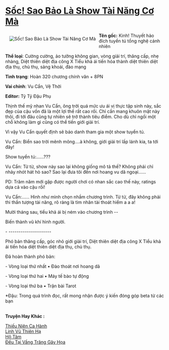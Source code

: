 <a href="https://utruyen.com/soc-sao-bao-la-show-tai-nang-co-ma/24714/" title="Sốc! Sao Bảo Là Show Tài Năng Cơ Mà"><h1>Sốc! Sao Bảo Là Show Tài Năng Cơ Mà</h1></a><div style="display:table"><img align="right" style="float: left; padding: 10px;" src="https://utruyen.com/images/story/200x260/soc-sao-bao-la-show-tai-nang-co-ma.jpg" alt="Sốc! Sao Bảo Là Show Tài Năng Cơ Mà"><b>Tên gốc:</b> Kinh! Thuyết hảo đích tuyển tú tổng nghệ cánh nhiên<p></p><b>Thể loại</b>: Cường cường, ảo tưởng không gian, vòng giải trí, thăng cấp, nhẹ nhàng, Diệt thiên diệt địa công X Tiểu khả ái tiến hóa thành diệt thiên diệt địa thụ, chủ thụ, sảng khoái, đào mạng<p></p><b>Tình trạng</b>: Hoàn 320 chương chính văn + 8PN<p></p><b>Vai chính</b>: Vu Cẩn, Vệ Thời <p></p><b>Editor:</b> Tỷ Tỷ Đậu Phụ<p></p>Thịnh thế mỹ nhan Vu Cẩn, ông trời quá mức ưu ái vị thực tập sinh này, sắc đẹp của cậu vốn đã là một lợi thế rất cao rồi. Chỉ cần mang khuôn mặt này thôi, đi tới đâu cũng tự nhiên sẽ trở thành tiêu điểm. Cho dù chỉ ngồi một chỗ không làm gì cũng có thể tiến giới giải trí.<p></p>Vì vậy Vu Cẩn quyết định sẽ báo danh tham gia một show tuyển tú.<p></p>Vu Cẩn: Biển sao trời mênh mông....à không, giới giải trí lấp lánh kia, ta tới đây!<p></p>Show tuyển tú:......???<p></p>Vu Cẩn: Từ từ, show này sao lại không giống mô tả thế? Không phải chỉ nhảy nhót hát hò sao? Sao lại đưa tôi đến nơi hoang vu dã ngoại......<p></p>PD: Trăm năm mới gặp được người chơi có nhan sắc cao thế này, ratings dựa cả vào cậu rồi!<p></p>Vu Cẩn:...... Hình như mình chọn nhầm chương trình. Từ từ, đây không phải thi thần tượng tài năng, rõ ràng là tìm nhân tài thoát hiểm a a a!<p></p>Mười tháng sau, tiểu khả ái bị ném vào chương trình --<p></p>Biến thành vũ khí hình người.<p></p>- ---------------------<p></p>Phó bản thăng cấp, góc nhỏ giới giải trí, Diệt thiên diệt địa công X Tiểu khả ái tiến hóa diệt thiên diệt địa thụ, chủ thụ.<p></p>Đã hoàn thành phó bản:<p></p>- Vòng loại thứ nhất • Đào thoát nơi hoang dã<p></p>- Vòng loại thứ hai • Máy tế bào tự động<p></p>- Vòng loại thứ ba • Trận bài Tarot<p></p>*Đậu: Trong quá trình đọc, rất mong nhận được ý kiến đóng góp beta từ các bạn</div><p><br><b>Truyện Hay Khác :</b></p><a href="https://utruyen.com/thieu-nien-ca-hanh/22399/" alt="Thiếu Niên Ca Hành">Thiếu Niên Ca Hành</a><br/><a href="https://github.com/quanluxury/truyenhot/tree/master/truyenhay/11930/" alt="Linh Vũ Thiên Hạ">Linh Vũ Thiên Hạ</a><br/><a href="https://github.com/quanluxury/truyenhot/tree/master/truyenhay/8427/" alt="Hộ Tâm">Hộ Tâm</a><br/><a href="https://github.com/quanluxury/truyenhot/tree/master/truyenhay/14515/" alt="Đều Tại Vầng Trăng Gây Họa">Đều Tại Vầng Trăng Gây Họa</a><br/>